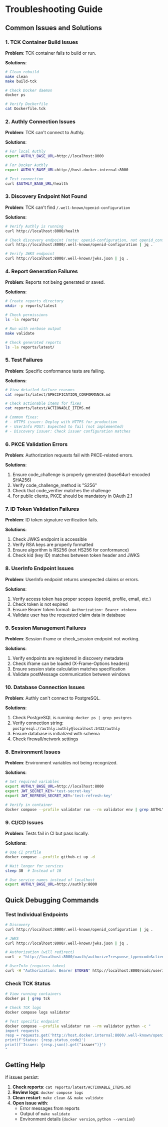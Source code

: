 # Troubleshooting Guide

## Common Issues and Solutions

### 1. TCK Container Build Issues

**Problem**: TCK container fails to build or run.

**Solutions**:
```bash
# Clean rebuild
make clean
make build-tck

# Check Docker daemon
docker ps

# Verify Dockerfile
cat Dockerfile.tck
```

### 2. Authly Connection Issues

**Problem**: TCK can't connect to Authly.

**Solutions**:
```bash
# For local Authly
export AUTHLY_BASE_URL=http://localhost:8000

# For Docker Authly
export AUTHLY_BASE_URL=http://host.docker.internal:8000

# Test connection
curl $AUTHLY_BASE_URL/health
```

### 3. Discovery Endpoint Not Found

**Problem**: TCK can't find `/.well-known/openid-configuration`

**Solutions**:
```bash
# Verify Authly is running
curl http://localhost:8000/health

# Check discovery endpoint (note: openid-configuration, not openid_configuration)
curl http://localhost:8000/.well-known/openid-configuration | jq .

# Verify JWKS endpoint
curl http://localhost:8000/.well-known/jwks.json | jq .
```

### 4. Report Generation Failures

**Problem**: Reports not being generated or saved.

**Solutions**:
```bash
# Create reports directory
mkdir -p reports/latest

# Check permissions
ls -la reports/

# Run with verbose output
make validate

# Check generated reports
ls -la reports/latest/
```

### 5. Test Failures

**Problem**: Specific conformance tests are failing.

**Solutions**:
```bash
# View detailed failure reasons
cat reports/latest/SPECIFICATION_CONFORMANCE.md

# Check actionable items for fixes
cat reports/latest/ACTIONABLE_ITEMS.md

# Common fixes:
# - HTTPS issuer: Deploy with HTTPS for production
# - UserInfo POST: Expected to fail (not implemented)
# - Discovery issuer: Check issuer configuration matches
```

### 6. PKCE Validation Errors

**Problem**: Authorization requests fail with PKCE-related errors.

**Solutions**:
1. Ensure code_challenge is properly generated (base64url-encoded SHA256)
2. Verify code_challenge_method is "S256"
3. Check that code_verifier matches the challenge
4. For public clients, PKCE should be mandatory in OAuth 2.1

### 7. ID Token Validation Failures

**Problem**: ID token signature verification fails.

**Solutions**:
1. Check JWKS endpoint is accessible
2. Verify RSA keys are properly formatted
3. Ensure algorithm is RS256 (not HS256 for conformance)
4. Check kid (key ID) matches between token header and JWKS

### 8. UserInfo Endpoint Issues

**Problem**: UserInfo endpoint returns unexpected claims or errors.

**Solutions**:
1. Verify access token has proper scopes (openid, profile, email, etc.)
2. Check token is not expired
3. Ensure Bearer token format: `Authorization: Bearer <token>`
4. Validate user has the requested claim data in database

### 9. Session Management Failures

**Problem**: Session iframe or check_session endpoint not working.

**Solutions**:
1. Verify endpoints are registered in discovery metadata
2. Check iframe can be loaded (X-Frame-Options headers)
3. Ensure session state calculation matches specification
4. Validate postMessage communication between windows

### 10. Database Connection Issues

**Problem**: Authly can't connect to PostgreSQL.

**Solutions**:
1. Check PostgreSQL is running: `docker ps | grep postgres`
2. Verify connection string: `postgresql://authly:authly@localhost:5432/authly`
3. Ensure database is initialized with schema
4. Check firewall/network settings

### 8. Environment Issues

**Problem**: Environment variables not being recognized.

**Solutions**:
```bash
# Set required variables
export AUTHLY_BASE_URL=http://localhost:8000
export JWT_SECRET_KEY='test-secret-key'
export JWT_REFRESH_SECRET_KEY='test-refresh-key'

# Verify in container
docker compose --profile validator run --rm validator env | grep AUTHLY
```

### 9. CI/CD Issues

**Problem**: Tests fail in CI but pass locally.

**Solutions**:
```bash
# Use CI profile
docker compose --profile github-ci up -d

# Wait longer for services
sleep 30  # Instead of 10

# Use service names instead of localhost
export AUTHLY_BASE_URL=http://authly:8000
```

## Quick Debugging Commands

### Test Individual Endpoints

```bash
# Discovery
curl http://localhost:8000/.well-known/openid_configuration | jq .

# JWKS
curl http://localhost:8000/.well-known/jwks.json | jq .

# Authorization (will redirect)
curl -v "http://localhost:8000/oauth/authorize?response_type=code&client_id=test&redirect_uri=http://localhost/callback&scope=openid"

# UserInfo (requires token)
curl -H "Authorization: Bearer $TOKEN" http://localhost:8000/oidc/userinfo
```

### Check TCK Status

```bash
# View running containers
docker ps | grep tck

# Check TCK logs
docker compose logs validator

# Test specific endpoint
docker compose --profile validator run --rm validator python -c "
import requests
resp = requests.get('http://host.docker.internal:8000/.well-known/openid-configuration')
print(f'Status: {resp.status_code}')
print(f'Issuer: {resp.json().get("issuer")}')
"
```

## Getting Help

If issues persist:

1. **Check reports**: `cat reports/latest/ACTIONABLE_ITEMS.md`
2. **Review logs**: `docker compose logs`
3. **Clean restart**: `make clean && make validate`
4. **Open issue with**:
   - Error messages from reports
   - Output of `make validate`
   - Environment details (`docker version`, `python --version`)